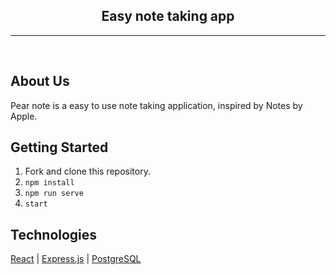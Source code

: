 <h2 align="center">Easy note taking app</h2>

***
<br>

## About Us
Pear note is a easy to use note taking application, inspired by Notes by Apple.

## Getting Started

1. Fork and clone this repository.
2. ```npm install```
3. ```npm run serve```
4. ```start```

## Technologies
[React](https://reactjs.org/) | [Express.js](https://expressjs.com/) | [PostgreSQL](https://www.postgresql.org/)
